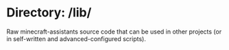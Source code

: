# Directory: /lib/

Raw minecraft-assistants source code that can be used in other projects (or in self-written and advanced-configured scripts).
